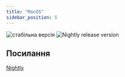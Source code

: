 ```yaml
---
title: "MacOS"
sidebar_position: 5
---
```


![стабільна версія](https://img.shields.io/badge/dynamic/yaml?color=c4840d&label=Stable&query=%24.version&url=https%3A%2F%2Fraw.githubusercontent.com%2FLinwoodCloud%2Fbutterfly%2Fstable%2Fapp%2Fpubspec.yaml&style=for-the-badge) ![Nightly release version](https://img.shields.io/badge/dynamic/yaml?color=f7d28c&label=Nightly&query=%24.version&url=https%3A%2F%2Fraw.githubusercontent.com%2FLinwoodCloud%2Fbutterfly%2Fnightly%2Fapp%2Fpubspec.yaml&style=for-the-badge)

## Посилання

<div className="row margin-bottom--lg padding--sm">
<a className="button button--outline button--danger button--lg margin--sm" href="https://github.com/LinwoodCloud/butterfly/releases/download/nightly/linwood-butterfly-macos.tar.gz">
  Nightly
</a>
</div>
